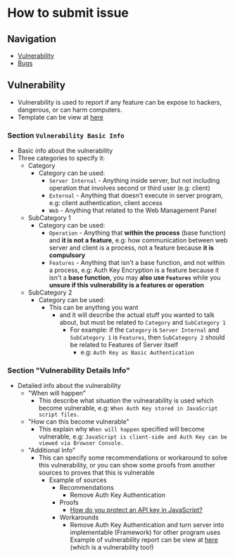 # How to submit issue


## Navigation
- [Vulnerability](#vulnerability)
- [Bugs](#bugs)


## Vulnerability
- Vulnerability is used to report if any feature can be expose to hackers, dangerous, or can harm computers.
- Template can be view at [here](https://github.com/AFEIJIAN/PyPosts/blob/master/.github/ISSUE_TEMPLATE/vulnerability-report.md)

### Section `Vulnerability Basic Info`
- Basic info about the vulnerability
- Three categories to specify it:
  - Category
    - Category can be used:
      - `Server Internal` - Anything inside server, but not including operation that involves second or third user (e.g: client)
      - `External` - Anything that doesn't execute in server program, e.g: client authentication, client access
      - `Web` - Anything that related to the Web Management Panel
  - SubCategory 1
    - Category can be used:
      - `Operation` - Anything that **within the process** (base function) and **it is not a feature**, e.g: how communication between web server and client is a process, not a feature because **it is compulsory**
      - `Features` - Anything that isn't a base function, and not within a process, e.g: Auth Key Encryption is a feature because it isn't a **base function**, you may **also use `Features`** while you **unsure if this vulnerability is a features or operation**
  - SubCategory 2
    - Category can be used:
      - This can be anything you want
        - and it will describe the actual stuff you wanted to talk about, but must be related to `Category` and `SubCategory 1`
          - For example: if the `Category` is `Server Internal` and `SubCategory 1` is `Features`, then `SubCategory 2` should be related to Features of Server itself
            - e.g: `Auth Key as Basic Authentication`

### Section "Vulnerability Details Info"
- Detailed info about the vulnerability
  - "When will happen"
    - This describe what situation the vulnearability is used which become vulnerable, e.g: `When Auth Key stored in JavaScript script files.`
  - "How can this become vulnerable"
    - This explain why `When will happen` specified will become vulnerable, e.g: `JavaScript is client-side and Auth Key can be viewed via Browser Console.`
  - "Additional Info"
    - This can specify some recommendations or workaround to solve this vulnerability, or you can show some proofs from another sources to proves that this is vulnerable
      - Example of sources
        - Recommendations
          - Remove Auth Key Authentication
        - Proofs
          - [How do you protect an API key in JavaScript?](https://hashnode.com/post/how-do-you-protect-an-api-key-in-javascript-ciibz8foj01fqj3xtsyxbc5ga)
        - Workarounds
          - Remove Auth Key Authentication and turn server into implementable (Framework) for other program uses
Example of vulnerability report can be view at [here](https://github.com/AFEIJIAN/PyPosts/issues/1) (which is a vulnerability too!)
